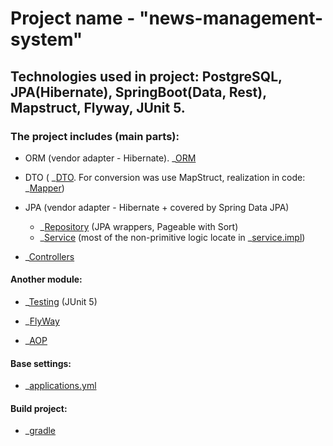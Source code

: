 <h1>Project name - "news-management-system"</h1>

<h2>Technologies used in project: PostgreSQL, JPA(Hibernate), SpringBoot(Data, Rest), Mapstruct, Flyway, JUnit 5.</h2>

<h3>The project includes (main parts):</h3>

- ORM (vendor adapter - Hibernate). _[ORM](https://github.com/rmroa/web-service/tree/master/src/main/java/com/rm/springboot/project/entity)
- DTO ( _[DTO](https://github.com/rmroa/web-service/tree/master/src/main/java/com/rm/springboot/project/dto). For conversion was use MapStruct, 
realization in code: _[Mapper](https://github.com/rmroa/web-service/tree/master/src/main/java/com/rm/springboot/project/mapper))
- JPA (vendor adapter - Hibernate + covered by Spring Data JPA)
    + _[Repository](https://github.com/rmroa/web-service/tree/master/src/main/java/com/rm/springboot/project/repository) (JPA wrappers, Pageable with Sort)
    + _[Service](https://github.com/rmroa/web-service/tree/master/src/main/java/com/rm/springboot/project/service) (most of the non-primitive logic locate in _[service.impl](https://github.com/rmroa/web-service/tree/master/src/main/java/com/rm/springboot/project/service/impl))
    
- _[Controllers](https://github.com/rmroa/web-service/tree/master/src/main/java/com/rm/springboot/project/controller)

<h4>Another module:</h4>

- _[Testing](https://github.com/rmroa/web-service/tree/master/src/test/java/com/rm/springboot/project/service/impl) (JUnit 5)

- _[FlyWay](https://github.com/rmroa/web-service/tree/master/src/main/resources/db/migration)

- _[AOP](https://github.com/rmroa/web-service/tree/master/src/main/java/com/rm/springboot/project/aop)

<h4>Base settings:</h4>

- _[applications.yml](https://github.com/rmroa/web-service/blob/master/src/main/resources/application.yml)

<h4>Build project:</h4>

- _[gradle](https://github.com/rmroa/web-service/blob/master/build.gradle)
